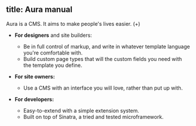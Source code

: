 title: Aura manual
--
Aura is a CMS. It aims to make people's lives easier. (+)

 - **For designers** and site builders:
   - Be in full control of markup, and write in whatever template language you're comfortable with.
   - Build custom page types that will the custom fields you need with the template you define.

 - **For site owners:**
   - Use a CMS with an interface you will love, rather than put up with.

 - **For developers:**
   - Easy-to-extend with a simple extension system. 
   - Built on top of Sinatra, a tried and tested microframework.

